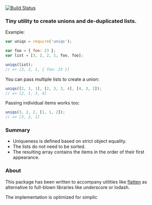 [![Build Status](https://travis-ci.org/fgnass/uniqs.svg?branch=master)](https://travis-ci.org/fgnass/uniqs)

### Tiny utility to create unions and de-duplicated lists.

Example:

```js
var uniqs = require('uniqs');

var foo = { foo: 23 };
var list = [3, 2, 2, 1, foo, foo];

uniqs(list);
// => [3, 2, 1, { foo: 23 }]
```

You can pass multiple lists to create a union:

```js
uniqs([2, 1, 1], [2, 3, 3, 4], [4, 3, 2]);
// => [2, 1, 3, 4]
```

Passing individual items works too:
```js
uniqs(3, 2, 2, [1, 1, 2]);
// => [3, 2, 1]
```

### Summary

* Uniqueness is defined based on strict object equality.
* The lists do not need to be sorted.
* The resulting array contains the items in the order of their first appearance.

### About

This package has been written to accompany utilities like
[flatten](https://npmjs.org/package/flatten) as alternative to full-blown
libraries like underscore or lodash.

The implementation is optimized for simplic